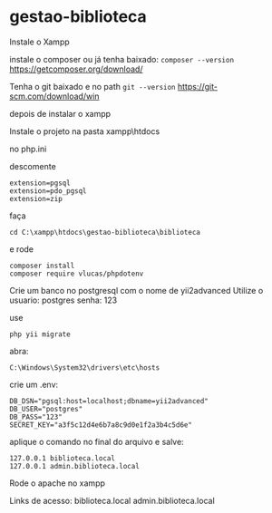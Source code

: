 # gestao-biblioteca

Instale o Xampp

instale o composer ou já tenha baixado:
```composer --version```
https://getcomposer.org/download/

Tenha o git baixado e no path 
```git --version```
https://git-scm.com/download/win

depois de instalar o xampp

Instale o projeto na pasta xampp\htdocs

no php.ini

descomente
```
extension=pgsql
extension=pdo_pgsql
extension=zip
```

faça
```
cd C:\xampp\htdocs\gestao-biblioteca\biblioteca
```

e rode
```
composer install
composer require vlucas/phpdotenv
```

Crie um banco no postgresql com o nome de yii2advanced
Utilize o usuario: postgres senha: 123

use 
```
php yii migrate
```

abra: 
```
C:\Windows\System32\drivers\etc\hosts
```
crie um .env:
```
DB_DSN="pgsql:host=localhost;dbname=yii2advanced"
DB_USER="postgres"
DB_PASS="123"
SECRET_KEY="a3f5c12d4e6b7a8c9d0e1f2a3b4c5d6e"
```
aplique o comando no final do arquivo e salve: 
```
127.0.0.1 biblioteca.local
127.0.0.1 admin.biblioteca.local
```
Rode o apache no xampp

Links de acesso:
biblioteca.local
admin.biblioteca.local
 